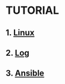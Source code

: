 # **TUTORIAL**
## 1. [Linux](https://github.com/PhamKhahn/Tong-hop-Note/blob/master/Linux/README.md)
## 2. [Log](https://github.com/PhamKhahn/Tong-hop-Note/blob/master/Log/README.md)
## 3. [Ansible](https://github.com/PhamKhahn/Tong-hop-Note/blob/master/Ansible/README.md)
